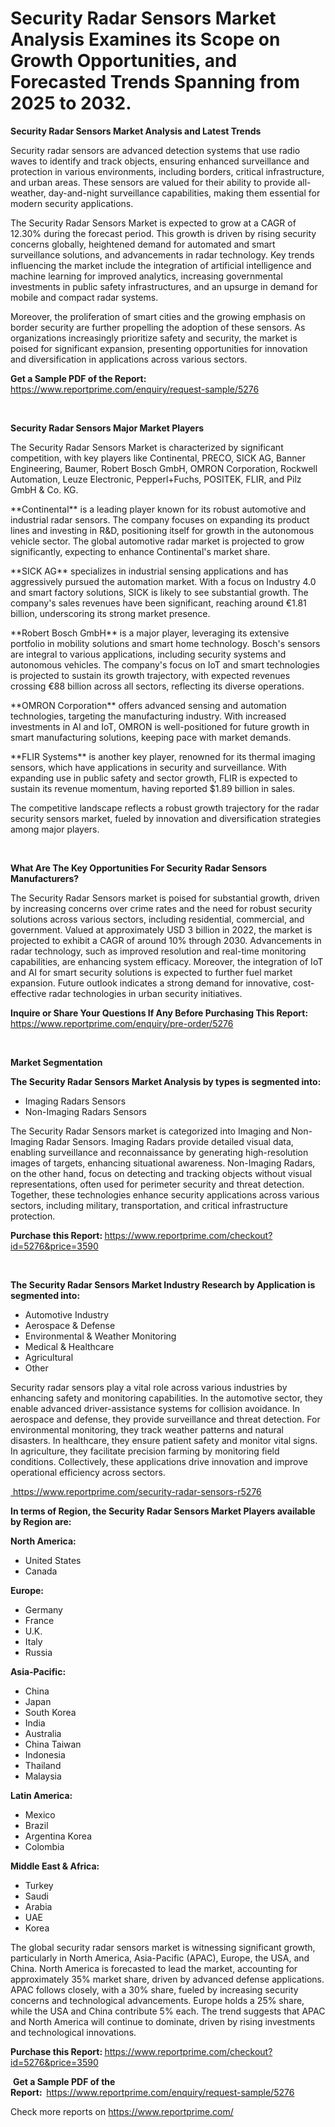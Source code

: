 <p><h1>Security Radar Sensors Market Analysis Examines its Scope on Growth Opportunities, and Forecasted Trends Spanning from 2025 to 2032.</h1></p><p><strong>Security Radar Sensors Market Analysis and Latest Trends</strong></p>
<p><p>Security radar sensors are advanced detection systems that use radio waves to identify and track objects, ensuring enhanced surveillance and protection in various environments, including borders, critical infrastructure, and urban areas. These sensors are valued for their ability to provide all-weather, day-and-night surveillance capabilities, making them essential for modern security applications.</p><p>The Security Radar Sensors Market is expected to grow at a CAGR of 12.30% during the forecast period. This growth is driven by rising security concerns globally, heightened demand for automated and smart surveillance solutions, and advancements in radar technology. Key trends influencing the market include the integration of artificial intelligence and machine learning for improved analytics, increasing governmental investments in public safety infrastructures, and an upsurge in demand for mobile and compact radar systems.</p><p>Moreover, the proliferation of smart cities and the growing emphasis on border security are further propelling the adoption of these sensors. As organizations increasingly prioritize safety and security, the market is poised for significant expansion, presenting opportunities for innovation and diversification in applications across various sectors.</p></p>
<p><strong>Get a Sample PDF of the Report:&nbsp;</strong> <a href="https://www.reportprime.com/enquiry/request-sample/5276?utm_campaign=3293&utm_medium=2&utm_source=Github&utm_content=ia&utm_term=19032025&utm_id=security-radar-sensors">https://www.reportprime.com/enquiry/request-sample/5276</a></p>
<p>&nbsp;</p>
<p><strong>Security Radar Sensors Major Market Players</strong></p>
<p><p>The Security Radar Sensors Market is characterized by significant competition, with key players like Continental, PRECO, SICK AG, Banner Engineering, Baumer, Robert Bosch GmbH, OMRON Corporation, Rockwell Automation, Leuze Electronic, Pepperl+Fuchs, POSITEK, FLIR, and Pilz GmbH & Co. KG. </p><p>**Continental** is a leading player known for its robust automotive and industrial radar sensors. The company focuses on expanding its product lines and investing in R&D, positioning itself for growth in the autonomous vehicle sector. The global automotive radar market is projected to grow significantly, expecting to enhance Continental's market share.</p><p>**SICK AG** specializes in industrial sensing applications and has aggressively pursued the automation market. With a focus on Industry 4.0 and smart factory solutions, SICK is likely to see substantial growth. The company's sales revenues have been significant, reaching around €1.81 billion, underscoring its strong market presence.</p><p>**Robert Bosch GmbH** is a major player, leveraging its extensive portfolio in mobility solutions and smart home technology. Bosch's sensors are integral to various applications, including security systems and autonomous vehicles. The company's focus on IoT and smart technologies is projected to sustain its growth trajectory, with expected revenues crossing €88 billion across all sectors, reflecting its diverse operations.</p><p>**OMRON Corporation** offers advanced sensing and automation technologies, targeting the manufacturing industry. With increased investments in AI and IoT, OMRON is well-positioned for future growth in smart manufacturing solutions, keeping pace with market demands.</p><p>**FLIR Systems** is another key player, renowned for its thermal imaging sensors, which have applications in security and surveillance. With expanding use in public safety and sector growth, FLIR is expected to sustain its revenue momentum, having reported $1.89 billion in sales.</p><p>The competitive landscape reflects a robust growth trajectory for the radar security sensors market, fueled by innovation and diversification strategies among major players.</p></p>
<p>&nbsp;</p>
<p><strong>What Are The Key Opportunities For Security Radar Sensors Manufacturers?</strong></p>
<p><p>The Security Radar Sensors market is poised for substantial growth, driven by increasing concerns over crime rates and the need for robust security solutions across various sectors, including residential, commercial, and government. Valued at approximately USD 3 billion in 2022, the market is projected to exhibit a CAGR of around 10% through 2030. Advancements in radar technology, such as improved resolution and real-time monitoring capabilities, are enhancing system efficacy. Moreover, the integration of IoT and AI for smart security solutions is expected to further fuel market expansion. Future outlook indicates a strong demand for innovative, cost-effective radar technologies in urban security initiatives.</p></p>
<p><strong>Inquire or Share Your Questions If Any Before Purchasing This Report:</strong> <a href="https://www.reportprime.com/enquiry/pre-order/5276?utm_campaign=3293&utm_medium=2&utm_source=Github&utm_content=ia&utm_term=19032025&utm_id=security-radar-sensors">https://www.reportprime.com/enquiry/pre-order/5276</a></p>
<p>&nbsp;</p>
<p><strong>Market Segmentation</strong></p>
<p><strong>The Security Radar Sensors Market Analysis by types is segmented into:</strong></p>
<p><ul><li>Imaging Radars Sensors</li><li>Non-Imaging Radars Sensors</li></ul></p>
<p><p>The Security Radar Sensors market is categorized into Imaging and Non-Imaging Radar Sensors. Imaging Radars provide detailed visual data, enabling surveillance and reconnaissance by generating high-resolution images of targets, enhancing situational awareness. Non-Imaging Radars, on the other hand, focus on detecting and tracking objects without visual representations, often used for perimeter security and threat detection. Together, these technologies enhance security applications across various sectors, including military, transportation, and critical infrastructure protection.</p></p>
<p><strong>Purchase this Report:&nbsp;</strong><a href="https://www.reportprime.com/checkout?id=5276&price=3590&utm_campaign=3293&utm_medium=2&utm_source=Github&utm_content=ia&utm_term=19032025&utm_id=security-radar-sensors">https://www.reportprime.com/checkout?id=5276&price=3590</a></p>
<p>&nbsp;</p>
<p><strong>The Security Radar Sensors Market Industry Research by Application is segmented into:</strong></p>
<p><ul><li>Automotive Industry</li><li>Aerospace & Defense</li><li>Environmental & Weather Monitoring</li><li>Medical & Healthcare</li><li>Agricultural</li><li>Other</li></ul></p>
<p><p>Security radar sensors play a vital role across various industries by enhancing safety and monitoring capabilities. In the automotive sector, they enable advanced driver-assistance systems for collision avoidance. In aerospace and defense, they provide surveillance and threat detection. For environmental monitoring, they track weather patterns and natural disasters. In healthcare, they ensure patient safety and monitor vital signs. In agriculture, they facilitate precision farming by monitoring field conditions. Collectively, these applications drive innovation and improve operational efficiency across sectors.</p></p>
<p><a href="https://www.reportprime.com/security-radar-sensors-r5276?utm_campaign=3293&utm_medium=2&utm_source=Github&utm_content=ia&utm_term=19032025&utm_id=security-radar-sensors">&nbsp;https://www.reportprime.com/security-radar-sensors-r5276</a></p>
<p><strong>In terms of Region, the Security Radar Sensors Market Players available by Region are:</strong></p>
<p>
    <p> <strong> North America: </strong>
        <ul>
            <li>United States</li>
            <li>Canada</li>
        </ul>
        </p> 
    <p> <strong> Europe: </strong>
        <ul>
            <li>Germany</li>
            <li>France</li>
            <li>U.K.</li>
            <li>Italy</li>
            <li>Russia</li>
        </ul>
        </p> 
    <p> <strong> Asia-Pacific: </strong>
        <ul>
            <li>China</li>
            <li>Japan</li>
            <li>South Korea</li>
            <li>India</li>
            <li>Australia</li>
            <li>China Taiwan</li>
            <li>Indonesia</li>
            <li>Thailand</li>
            <li>Malaysia</li>
        </ul>
        </p> 
    <p> <strong> Latin America: </strong>
        <ul>
            <li>Mexico</li>
            <li>Brazil</li>
            <li>Argentina Korea</li>
            <li>Colombia</li>
        </ul>
        </p> 
    <p> <strong> Middle East & Africa: </strong>
        <ul>
            <li>Turkey</li>
            <li>Saudi</li>
            <li>Arabia</li>
            <li>UAE</li>
            <li>Korea</li>
        </ul>
    </p>
    </p>
<p><p>The global security radar sensors market is witnessing significant growth, particularly in North America, Asia-Pacific (APAC), Europe, the USA, and China. North America is forecasted to lead the market, accounting for approximately 35% market share, driven by advanced defense applications. APAC follows closely, with a 30% share, fueled by increasing security concerns and technological advancements. Europe holds a 25% share, while the USA and China contribute 5% each. The trend suggests that APAC and North America will continue to dominate, driven by rising investments and technological innovations.</p></p>
<p><strong>Purchase this Report: </strong><a href="https://www.reportprime.com/checkout?id=5276&price=3590&utm_campaign=3293&utm_medium=2&utm_source=Github&utm_content=ia&utm_term=19032025&utm_id=security-radar-sensors">https://www.reportprime.com/checkout?id=5276&price=3590</a></p>
<p>&nbsp;<strong>Get a Sample PDF of the Report:&nbsp;&nbsp;</strong><a href="https://www.reportprime.com/enquiry/request-sample/5276?utm_campaign=3293&utm_medium=2&utm_source=Github&utm_content=ia&utm_term=19032025&utm_id=security-radar-sensors">https://www.reportprime.com/enquiry/request-sample/5276</a></p>
<p><strong></strong></p>
<p>Check more reports on <a href="https://www.reportprime.com/?utm_campaign=3293&utm_medium=2&utm_source=Github&utm_content=ia&utm_term=19032025&utm_id=security-radar-sensors">https://www.reportprime.com/</a></p>